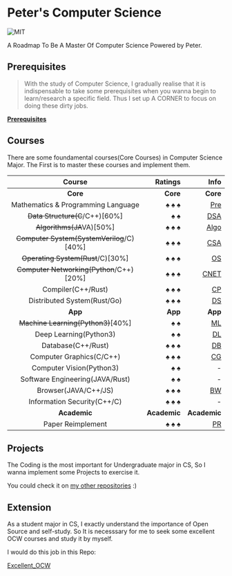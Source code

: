 # Peter's Computer Science

![MIT](https://img.shields.io/badge/License-MIT-red.svg)

 A Roadmap To Be A Master Of Computer Science Powered by Peter.

## Prerequisites

> With the study of Computer Science, I gradually realise that it is indispensable to take some prerequisites when you wanna begin to learn/research a specific field. Thus I set up A CORNER to focus on doing these dirty jobs.

[**Prerequisites**](https://github.com/PeterWrighten/Prerequisites)

## Courses

 There are some foundamental courses(Core Courses) in Computer Science Major. The First is to master these courses and implement them.

|                   Course                   |                    Ratings |                                                     Info |
| :----------------------------------------: | -------------------------: | -------------------------------------------------------: |
|               **Core**               |             **Core** |                                           **Core** |
|     Mathematics & Programming Language     | &spades; &spades; &spades; |       [Pre](https://github.com/PeterWrighten/Prerequisites) |
|      ~~Data Structure(C~~/C++)[60%]      |          &spades; &spades; |                            [DSA](./DataStructure/README.md) |
|         ~~Algorithms(JA~~VA)[50%]         | &spades; &spades; &spades; |         [Algo](https://github.com/PeterWrighten/Algorithms) |
| ~~Computer System(SystemVerilog~~/C)[40%] | &spades; &spades; &spades; |      [CSA](https://github.com/PeterWrighten/ComputerSystem) |
|     ~~Operating System(Rust~~/C)[30%]     | &spades; &spades; &spades; |      [OS](https://github.com/PeterWrighten/OperatingSystem) |
| ~~Computer Networking(Python~~/C++)[20%] | &spades; &spades; &spades; | [CNET](https://github.com/PeterWrighten/ComputerNetworking) |
|             Compiler(C++/Rust)             | &spades; &spades; &spades; |             [CP](https://github.com/PeterWrighten/Compiler) |
|Distributed System(Rust/Go)| &spades; &spades; &spades; |[DS](https://github.com/PeterWrighten/DistributedSystem)|
|               **App**               |              **App** |                                            **App** |
|    ~~Machine Learning(Python3)~~[40%]    |          &spades; &spades; |      [ML](https://github.com/PeterWrighten/MachineLearning) |
|           Deep Learning(Python3)           |          &spades; &spades; |         [DL](https://github.com/PeterWrighten/DeepLearning) |
|             Database(C++/Rust)             | &spades; &spades; &spades; |             [DB](https://github.com/PeterWrighten/Database) |
|          Computer Graphics(C/C++)          | &spades; &spades; &spades; |    [CG](https://github.com/PeterWrighten/Computer_Graphics) |
|          Computer Vision(Python3)          |          &spades; &spades; |                                                        - |
|      Software Engineering(JAVA/Rust)      |          &spades; &spades; |                                                        - |
|            Browser(JAVA/C++/JS)            | &spades; &spades; &spades; | [BW](https://github.com/PeterWrighten/Peters_BrowserEngine) |
|        Information Security(C++/C)        | &spades; &spades; &spades; |                                                        - |
|**Academic**|**Academic**|**Academic**|
|Paper Reimplement|&spades; &spades; &spades;|[PR]()|


## Projects

 The Coding is the most important for Undergraduate major in CS, So I wanna implement some Projects to exercise it.

You could check it on [my other repositories](https://github.com/PeterWrighten?tab=repositories) :)

## Extension

 As a student major in CS, I exactly understand the importance of Open Source and self-study.
 So It is necesssary for me to seek some excellent OCW courses and study it by myself.

 I would do this job in this Repo:

 [Excellent_OCW](https://github.com/PeterWrighten/Excellent_OCW)
